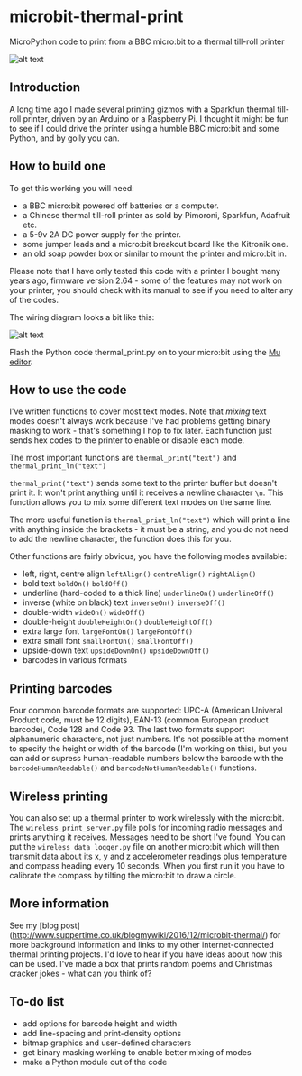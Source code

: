 # microbit-thermal-print
MicroPython code to print from a BBC micro:bit to a thermal till-roll printer

![alt text](http://www.suppertime.co.uk/blogmywiki/wp-content/uploads/2016/12/thermal-demo.jpg)

## Introduction
A long time ago I made several printing gizmos with a Sparkfun thermal till-roll printer, driven by an Arduino or a 
Raspberry Pi. 
I thought it might be fun to see if I could drive the printer using a humble BBC micro:bit and some Python, and by golly 
you can.

## How to build one

To get this working you will need:
* a BBC micro:bit powered off batteries or a computer.
* a Chinese thermal till-roll printer as sold by Pimoroni, Sparkfun, Adafruit etc.
* a 5-9v 2A DC power supply for the printer.
* some jumper leads and a micro:bit breakout board like the Kitronik one.
* an old soap powder box or similar to mount the printer and micro:bit in.

Please note that I have only tested this code with a printer I bought many years ago, firmware version 2.64 - some of the 
features may not work on your printer, you should check with its manual to see if you need to alter any of the codes.

The wiring diagram looks a bit like this:

![alt text](http://www.suppertime.co.uk/blogmywiki/wp-content/uploads/2016/12/microbit-thermal-print_bb2.png)

Flash the Python code thermal_print.py on to your micro:bit using the [Mu editor](https://codewith.mu).

## How to use the code

I've written functions to cover most text modes. Note that *mixing* text modes doesn't always work because I've had problems getting binary masking to work - that's something I hop to fix later. Each function just sends hex codes to the printer to enable or disable each mode.

The most important functions are `thermal_print("text")` and `thermal_print_ln("text")`

`thermal_print("text")` sends some text to the printer buffer but doesn't print it. It won't print anything until it receives a newline character `\n`. This function allows you to mix some different text modes on the same line.

The more useful function is `thermal_print_ln("text")` which will print a line with anything inside the brackets - it must be a string, and you do not need to add the newline character, the function does this for you.

Other functions are fairly obvious, you have the following modes available:
* left, right, centre align `leftAlign()` `centreAlign()` `rightAlign()`
* bold text `boldOn()` `boldOff()` 
* underline (hard-coded to a thick line) `underlineOn()` `underlineOff()`
* inverse (white on black) text `inverseOn()` `inverseOff()`
* double-width `wideOn()` `wideOff()`
* double-height `doubleHeightOn()` `doubleHeightOff()`
* extra large font `largeFontOn()` `largeFontOff()`
* extra small font `smallFontOn()` `smallFontOff()`
* upside-down text `upsideDownOn()` `upsideDownOff()`
* barcodes in various formats

## Printing barcodes

Four common barcode formats are supported: UPC-A (American Univeral Product code, must be 12 digits), EAN-13 (common European product barcode), Code 128 and Code 93. The last two formats support alphanumeric characters, not just numbers. It's not possible at the moment to specify the height or width of the barcode (I'm working on this), but you can add or supress human-readable numbers below the barcode with the `barcodeHumanReadable()` and `barcodeNotHumanReadable()` functions.

## Wireless printing

You can also set up a thermal printer to work wirelessly with the micro:bit. The `wireless_print_server.py` file polls for incoming radio messages and prints anything it receives. Messages need to be short I've found. You can put the `wireless_data_logger.py` file on another micro:bit which will then transmit data about its x, y and z accelerometer readings plus temperature and compass heading every 10 seconds. When you first run it you have to calibrate the compass by tilting the micro:bit to draw a circle.

## More information 

See my [blog post] (http://www.suppertime.co.uk/blogmywiki/2016/12/microbit-thermal/) for more background information and links to my other internet-connected thermal printing projects. I'd love to hear if you have ideas about how this can be used. I've made a box that prints random poems and Christmas cracker jokes - what can you think of?

## To-do list
* add options for barcode height and width
* add line-spacing and print-density options
* bitmap graphics and user-defined characters
* get binary masking working to enable better mixing of modes
* make a Python module out of the code
